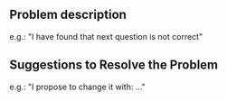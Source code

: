 ## Problem description

e.g.: "I have found that next question is not correct"

## Suggestions to Resolve the Problem

e.g.: "I propose to change it with: ..."

